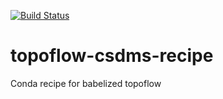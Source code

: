 [![Build
Status](https://travis-ci.org/csdms-stack/topoflow-csdms-recipe.svg?branch=master)](https://travis-ci.org/csdms-stack/topoflow-csdms-recipe)

# topoflow-csdms-recipe
Conda recipe for babelized topoflow
